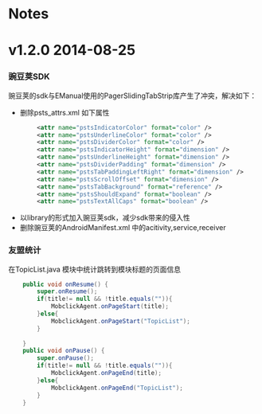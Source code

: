 Notes
===
 

v1.2.0 2014-08-25
===

### 豌豆荚SDK 
豌豆荚的sdk与EManual使用的PagerSlidingTabStrip库产生了冲突，解决如下：
* 删除psts_attrs.xml 如下属性
```xml
		<attr name="pstsIndicatorColor" format="color" />
        <attr name="pstsUnderlineColor" format="color" />
        <attr name="pstsDividerColor" format="color" />
        <attr name="pstsIndicatorHeight" format="dimension" />
        <attr name="pstsUnderlineHeight" format="dimension" />
        <attr name="pstsDividerPadding" format="dimension" />
        <attr name="pstsTabPaddingLeftRight" format="dimension" />
        <attr name="pstsScrollOffset" format="dimension" />
        <attr name="pstsTabBackground" format="reference" />
        <attr name="pstsShouldExpand" format="boolean" />
        <attr name="pstsTextAllCaps" format="boolean" />
```

* 以library的形式加入豌豆荚sdk，减少sdk带来的侵入性
* 删除豌豆荚的AndroidManifest.xml 中的acitivity,service,receiver

### 友盟统计
在TopicList.java 模块中统计跳转到模块标题的页面信息
```java
	public void onResume() {
	    super.onResume();
	    if(title!= null && !title.equals("")){
	    	MobclickAgent.onPageStart(title);  
	    }else{
	    	MobclickAgent.onPageStart("TopicList");  
	    }
	    
	}
	public void onPause() {
	    super.onPause();
	    if(title!= null && !title.equals("")){
	    	MobclickAgent.onPageEnd(title);  
	    }else{
	    	MobclickAgent.onPageEnd("TopicList");  
	    }
	}
```
